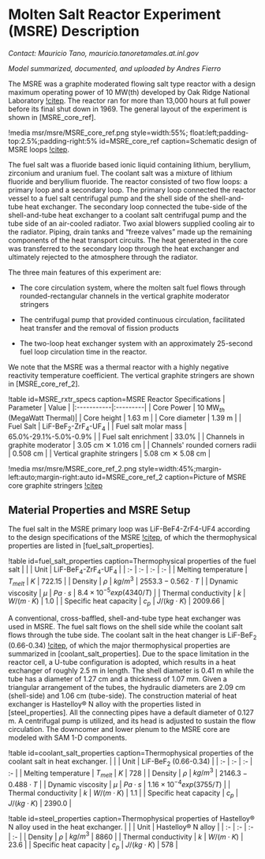 # Molten Salt Reactor Experiment (MSRE) Description

*Contact: Mauricio Tano, mauricio.tanoretamales.at.inl.gov*

*Model summarized, documented, and uploaded by Andres Fierro*

<!-- Edits by Andres Fierro -->

The MSRE was a graphite moderated flowing salt type reactor with a design maximum operating power of 10 MW(th) developed by Oak Ridge National Laboratory [!citep](Robertson1965).
The reactor ran for more than 13,000 hours at full power before its final shut down in 1969.  The general layout of the experiment is shown in [MSRE_core_ref].

!media msr/msre/MSRE_core_ref.png
        style=width:55%; float:left;padding-top:2.5%;padding-right:5%
        id=MSRE_core_ref
        caption=Schematic design of MSRE loops [!citep](osti_1617123).

The fuel salt was a fluoride based ionic liquid containing lithium, beryllium, zirconium and uranium fuel.
The coolant salt was a mixture of lithium fluoride and beryllium fluoride.
The reactor consisted of two flow loops: a primary loop and a secondary loop.
The primary loop connected the reactor vessel to a fuel salt centrifugal pump and the shell side of the shell-and-tube heat exchanger.
The secondary loop connected the tube-side of the shell-and-tube heat exchanger to a coolant salt centrifugal pump and the tube side of an air-cooled radiator.
Two axial blowers supplied cooling air to the radiator. Piping, drain tanks and “freeze valves” made up the remaining components of the heat transport circuits.
The heat generated in the core was transferred to the secondary loop through the heat exchanger and ultimately rejected to the atmosphere through the radiator.

The three main features of this experiment are:

- The core circulation system, where the molten salt fuel flows through rounded-rectangular channels in the vertical graphite moderator stringers

- The centrifugal pump that provided continuous circulation, facilitated heat transfer and the removal of fission products

- The two-loop heat exchanger system with an approximately 25-second fuel loop circulation time in the reactor.

We note that the MSRE was a thermal reactor with a highly negative reactivity temperature coefficient. The vertical graphite stringers are shown in [MSRE_core_ref_2].


!table id=MSRE_rxtr_specs caption=MSRE Reactor Specifications
| Parameter  | Value  |
|:-----------|:---------|
| Core Power | 10 MW$_{th}$ (MegaWatt Thermal)|
| Core height  | 1.63 m |
| Core diameter  | 1.39 m |
| Fuel Salt | LiF-BeF$_2$-ZrF$_4$-UF$_4$ |
| Fuel salt molar mass | 65.0%-29.1%-5.0%-0.9% |
| Fuel salt enrichment | 33.0% |
| Channels in graphite moderator | 3.05 cm ✕ 1.016 cm |
| Channels' rounded corners radii | 0.508 cm |
| Vertical graphite stringers  | 5.08 cm ✕ 5.08 cm |


!media msr/msre/MSRE_core_ref_2.png
        style=width:45%;margin-left:auto;margin-right:auto
        id=MSRE_core_ref_2
        caption=Picture of MSRE core graphite stringers  [!citep](osti_1617123)


## Material Properties and MSRE Setup

The fuel salt in the MSRE primary loop was LiF-BeF4-ZrF4-UF4 according to the design specifications of the MSRE [!citep](Beall1964,Cantor1968),
of which the thermophysical properties are listed in [fuel_salt_properties].

!table id=fuel_salt_properties caption=Thermophysical properties of the fuel salt
|   |   | Unit  | LiF-BeF$_4$-ZrF$_4$-UF$_4$  |
| :- | :- | :- | :- |
| Melting temperature | $T_{melt}$ | $K$ | $722.15$  |
| Density | $\rho$ | $kg/m^3$  | $2553.3-0.562\cdot T$ |
| Dynamic viscosity | $\mu$ | $Pa\cdot s$ | $8.4\times 10^{-5} exp(4340/T)$ |
| Thermal conductivity | $k$ | $W/(m\cdot K)$ | $1.0$ |
| Specific heat capacity | $c_p$ | $J/(kg\cdot K)$ | $2009.66$ |

A conventional, cross-baffled, shell-and-tube type heat exchanger was used in MSRE.
The fuel salt flows on the shell side while the coolant salt flows through the tube side.
The coolant salt in the heat changer is LiF-BeF$_2$ (0.66-0.34) [!citep](Guymon1973), of which the major thermophysical properties are summarized in [coolant_salt_properties].
Due to the space limitation in the reactor cell, a U-tube configuration is adopted, which results in a heat exchanger of roughly 2.5 m in length.
The shell diameter is 0.41 m while the tube has a diameter of 1.27 cm and a thickness of 1.07 mm. Given a triangular arrangement of the tubes, the hydraulic diameters are 2.09 cm (shell-side) and 1.06 cm (tube-side).
The construction material of heat exchanger is Hastelloy® N alloy with the properties listed in [steel_properties].
All the connecting pipes have a default diameter of 0.127 m. A centrifugal pump is utilized, and its head is adjusted to sustain the flow circulation. The downcomer and lower plenum to the MSRE core are modeled with SAM 1-D components.

!table id=coolant_salt_properties caption=Thermophysical properties of the coolant salt in heat exchanger.
|   |   | Unit  | LiF-BeF$_2$ (0.66-0.34)  |
| :- | :- | :- | :- |
| Melting temperature | $T_{melt}$ | $K$ | $728$  |
| Density | $\rho$ | $kg/m^3$  | $2146.3-0.488\cdot T$ |
| Dynamic viscosity | $\mu$ | $Pa\cdot s$ | $1.16\times 10^{-4} exp(3755/T)$ |
| Thermal conductivity | $k$ | $W/(m\cdot K)$ | $1.1$ |
| Specific heat capacity | $c_p$ | $J/(kg\cdot K)$ | $2390.0$ |

!table id=steel_properties caption=Thermophysical properties of Hastelloy® N alloy used in the heat exchanger.
|   |   | Unit  | Hastelloy® N alloy  |
| :- | :- | :- | :- |
| Density | $\rho$ | $kg/m^3$  | $8860$ |
| Thermal conductivity | $k$ | $W/(m\cdot K)$ | $23.6$ |
| Specific heat capacity | $c_p$ | $J/(kg\cdot K)$ | $578$ |

